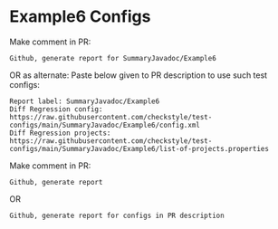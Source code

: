 # Example6 Configs
Make comment in PR:
```
Github, generate report for SummaryJavadoc/Example6
```
OR as alternate:
Paste below given to PR description to use such test configs:
```
Report label: SummaryJavadoc/Example6
Diff Regression config: https://raw.githubusercontent.com/checkstyle/test-configs/main/SummaryJavadoc/Example6/config.xml
Diff Regression projects: https://raw.githubusercontent.com/checkstyle/test-configs/main/SummaryJavadoc/Example6/list-of-projects.properties
```
Make comment in PR:
```
Github, generate report
```
OR
```
Github, generate report for configs in PR description
```
